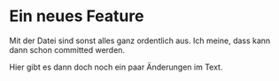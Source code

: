 # Ein neues Feature

Mit der Datei sind sonst alles ganz ordentlich aus. 
Ich meine, dass kann dann schon committed werden.

Hier gibt es dann doch noch ein paar Änderungen im Text. 

